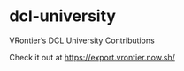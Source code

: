 # dcl-university
VRontier‘s DCL University Contributions

Check it out at https://export.vrontier.now.sh/

